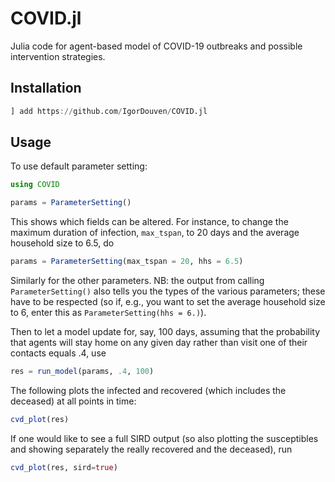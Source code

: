 # COVID.jl

Julia code for agent-based model of COVID-19 outbreaks and possible intervention strategies.

## Installation
```julia
] add https://github.com/IgorDouven/COVID.jl
```
## Usage
To use default parameter setting:
```julia
using COVID

params = ParameterSetting()
```
This shows which fields can be altered. For instance, to change the maximum duration of infection, `max_tspan`, to 20 days and the average household size to 6.5, do
```julia
params = ParameterSetting(max_tspan = 20, hhs = 6.5)
```
Similarly for the other parameters. NB: the output from calling `ParameterSetting()` also tells you the types of the various parameters; these have to be respected (so if, e.g., you want to set the average household size to 6, enter this as `ParameterSetting(hhs = 6.)`).

Then to let a model update for, say, 100 days, assuming that the probability that agents will stay home on any given day rather than visit one of their contacts equals .4, use
```julia
res = run_model(params, .4, 100)
```

The following plots the infected and recovered (which includes the deceased) at all points in time:
```julia
cvd_plot(res)
```
If one would like to see a full SIRD output (so also plotting the susceptibles and showing separately the really recovered and the deceased), run
```julia
cvd_plot(res, sird=true)
```
